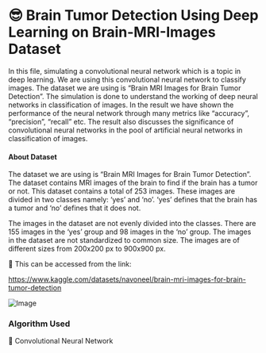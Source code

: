
# 😎 Brain Tumor Detection Using Deep Learning on Brain-MRI-Images Dataset

In this file, simulating a convolutional neural network which is a topic in deep learning. We are using this convolutional neural network to classify images. The dataset we are using is “Brain MRI Images for Brain Tumor Detection”. The simulation is done to understand the working of deep neural networks in classification of images. In the result we have shown the performance of the neural network through many metrics like “accuracy”, “precision”, “recall” etc. The result also discusses the significance of convolutional neural networks in the pool of artificial neural networks in classification of images.
#### About Dataset

The dataset we are using is “Brain MRI Images for Brain Tumor Detection”. The dataset contains MRI images of the brain to find if the brain has a tumor or not. This dataset contains a total of 253 images. These images are divided in two classes namely: ‘yes’ and ‘no’. ‘yes’ defines that the brain has a tumor and ‘no’ defines that it does not. 

The images in the dataset are not evenly divided into the classes. There are 155 images in the ‘yes’ group and 98 images in the ‘no’ group.  The images in the dataset are not standardized to common size. The images are of different sizes from 200x200 px to 900x900 px.


🎯 This can be accessed from the link: 

https://www.kaggle.com/datasets/navoneel/brain-mri-images-for-brain-tumor-detection



![Image](https://github.com/Code-with-Palak/Brain-Tumor-Detection-Deep-Learning/edit/main/tumor_sample.png)



### Algorithm Used

🎯 Convolutional Neural Network
